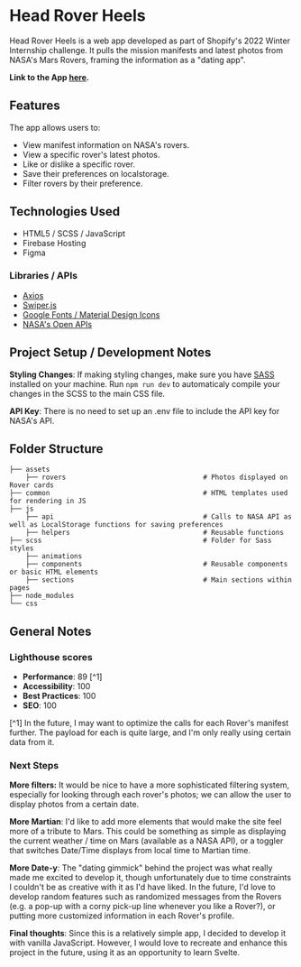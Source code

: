 # Head Rover Heels

Head Rover Heels is a web app developed as part of Shopify's 2022 Winter Internship challenge. It pulls the mission manifests and latest photos from NASA's Mars Rovers, framing the information as a "dating app".

**Link to the App [here](https://headroverheels.web.app/).**

## Features

The app allows users to:
- View manifest information on NASA's rovers.
- View a specific rover's latest photos.
- Like or dislike a specific rover.
- Save their preferences on localstorage.
- Filter rovers by their preference.

## Technologies Used
- HTML5 / SCSS / JavaScript
- Firebase Hosting
- Figma

### Libraries / APIs
- [Axios](https://www.axios.com/)
- [Swiper.js](https://swiperjs.com/)
- [Google Fonts / Material Design Icons](https://fonts.google.com/)
- [NASA's Open APIs](https://api.nasa.gov/)

## Project Setup / Development Notes

**Styling Changes**: If making styling changes, make sure you have [SASS](https://sass-lang.com/install) installed on your machine. Run `npm run dev` to automaticaly compile your changes in the SCSS to the main CSS file.

**API Key**: There is no need to set up an .env file to include the API key for NASA's API.

## Folder Structure

```
├── assets
    ├── rovers                                  # Photos displayed on Rover cards
├── common                                      # HTML templates used for rendering in JS
├── js                                          
    ├── api                                     # Calls to NASA API as well as LocalStorage functions for saving preferences
    ├── helpers                                 # Reusable functions
├── scss                                        # Folder for Sass styles
    ├── animations
    ├── components                              # Reusable components or basic HTML elements
    ├── sections                                # Main sections within pages
├── node_modules 
└── css
```

## General Notes

### Lighthouse scores
- **Performance**: 89 [^1]
- **Accessibility**: 100
- **Best Practices**: 100
- **SEO**: 100

[^1] In the future, I may want to optimize the calls for each Rover's manifest further. The payload for each is quite large, and I'm only really using certain data from it.

### Next Steps

**More filters:** It would be nice to have a more sophisticated filtering system, especially for looking through each rover's photos; we can allow the user to display photos from a certain date.

**More Martian**: I'd like to add more elements that would make the site feel more of a tribute to Mars. This could be something as simple as displaying the current weather / time on Mars (available as a NASA API), or a toggler that switches Date/Time displays from local time to Martian time.

**More Date-y**: The "dating gimmick" behind the project was what really made me excited to develop it, though unfortunately due to time constraints I couldn't be as creative with it as I'd have liked. In the future, I'd love to develop random features such as randomized messages from the Rovers (e.g. a pop-up with a corny pick-up line whenever you like a Rover?), or putting more customized information in each Rover's profile.

**Final thoughts**: Since this is a relatively simple app, I decided to develop it with vanilla JavaScript. However, I would love to recreate and enhance this project in the future, using it as an opportunity to learn Svelte.
